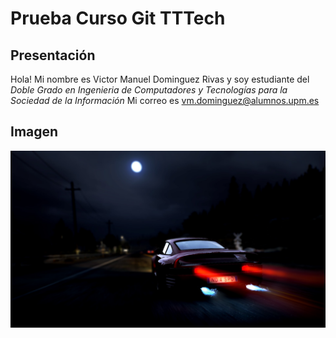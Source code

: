 # Prueba Curso Git TTTech

## Presentación
Hola! Mi nombre es Victor Manuel Dominguez Rivas y soy estudiante del _Doble Grado en Ingenieria de Computadores y Tecnologías para la Sociedad de la Información_
Mi correo es <vm.dominguez@alumnos.upm.es>

## Imagen
![Need For Speed Hot Pursuit Remastered](images/nfshpr.jpg)

